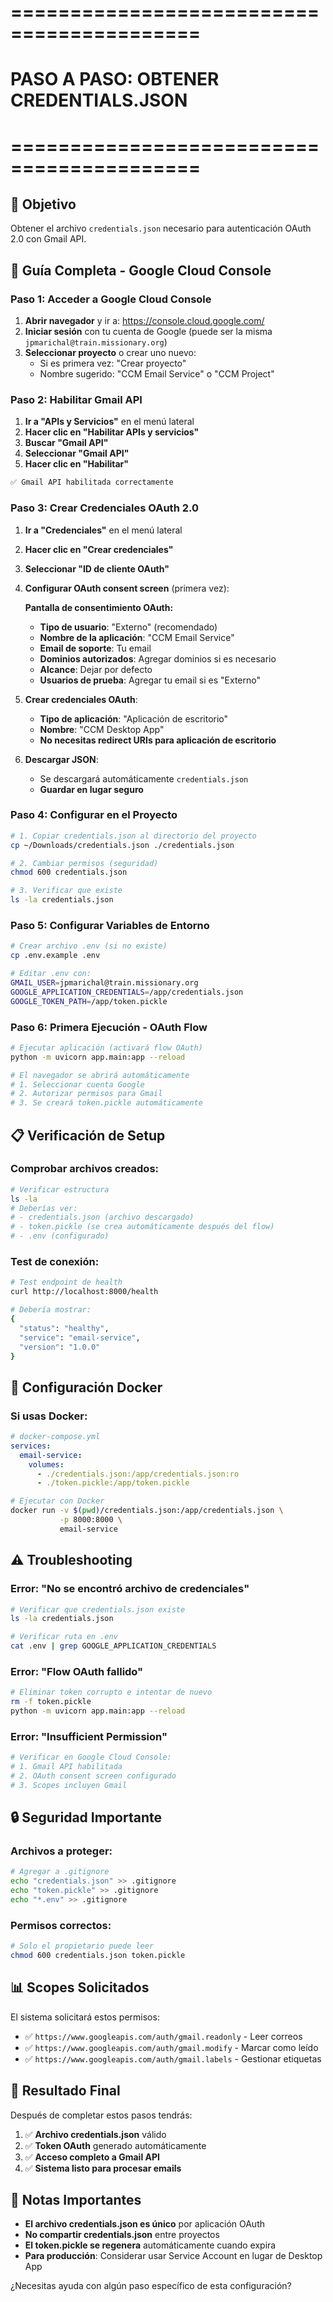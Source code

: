 # ==========================================
# PASO A PASO: OBTENER CREDENTIALS.JSON
# ==========================================

## 🎯 Objetivo
Obtener el archivo `credentials.json` necesario para autenticación OAuth 2.0 con Gmail API.

## 🚀 Guía Completa - Google Cloud Console

### **Paso 1: Acceder a Google Cloud Console**

1. **Abrir navegador** y ir a: https://console.cloud.google.com/
2. **Iniciar sesión** con tu cuenta de Google (puede ser la misma `jpmarichal@train.missionary.org`)
3. **Seleccionar proyecto** o crear uno nuevo:
   - Si es primera vez: "Crear proyecto"
   - Nombre sugerido: "CCM Email Service" o "CCM Project"

### **Paso 2: Habilitar Gmail API**

1. **Ir a "APIs y Servicios"** en el menú lateral
2. **Hacer clic en "Habilitar APIs y servicios"**
3. **Buscar "Gmail API"**
4. **Seleccionar "Gmail API"**
5. **Hacer clic en "Habilitar"**

```txt
✅ Gmail API habilitada correctamente
```

### **Paso 3: Crear Credenciales OAuth 2.0**

1. **Ir a "Credenciales"** en el menú lateral
2. **Hacer clic en "Crear credenciales"**
3. **Seleccionar "ID de cliente OAuth"**
4. **Configurar OAuth consent screen** (primera vez):

   **Pantalla de consentimiento OAuth:**
   - **Tipo de usuario**: "Externo" (recomendado)
   - **Nombre de la aplicación**: "CCM Email Service"
   - **Email de soporte**: Tu email
   - **Dominios autorizados**: Agregar dominios si es necesario
   - **Alcance**: Dejar por defecto
   - **Usuarios de prueba**: Agregar tu email si es "Externo"

5. **Crear credenciales OAuth**:
   - **Tipo de aplicación**: "Aplicación de escritorio"
   - **Nombre**: "CCM Desktop App"
   - **No necesitas redirect URIs para aplicación de escritorio**

6. **Descargar JSON**:
   - Se descargará automáticamente `credentials.json`
   - **Guardar en lugar seguro**

### **Paso 4: Configurar en el Proyecto**

```bash
# 1. Copiar credentials.json al directorio del proyecto
cp ~/Downloads/credentials.json ./credentials.json

# 2. Cambiar permisos (seguridad)
chmod 600 credentials.json

# 3. Verificar que existe
ls -la credentials.json
```

### **Paso 5: Configurar Variables de Entorno**

```bash
# Crear archivo .env (si no existe)
cp .env.example .env

# Editar .env con:
GMAIL_USER=jpmarichal@train.missionary.org
GOOGLE_APPLICATION_CREDENTIALS=/app/credentials.json
GOOGLE_TOKEN_PATH=/app/token.pickle
```

### **Paso 6: Primera Ejecución - OAuth Flow**

```bash
# Ejecutar aplicación (activará flow OAuth)
python -m uvicorn app.main:app --reload

# El navegador se abrirá automáticamente
# 1. Seleccionar cuenta Google
# 2. Autorizar permisos para Gmail
# 3. Se creará token.pickle automáticamente
```

## 📋 Verificación de Setup

### **Comprobar archivos creados:**

```bash
# Verificar estructura
ls -la
# Deberías ver:
# - credentials.json (archivo descargado)
# - token.pickle (se crea automáticamente después del flow)
# - .env (configurado)
```

### **Test de conexión:**

```bash
# Test endpoint de health
curl http://localhost:8000/health

# Debería mostrar:
{
  "status": "healthy",
  "service": "email-service",
  "version": "1.0.0"
}
```

## 🔧 Configuración Docker

### **Si usas Docker:**

```yaml
# docker-compose.yml
services:
  email-service:
    volumes:
      - ./credentials.json:/app/credentials.json:ro
      - ./token.pickle:/app/token.pickle
```

```bash
# Ejecutar con Docker
docker run -v $(pwd)/credentials.json:/app/credentials.json \
           -p 8000:8000 \
           email-service
```

## ⚠️ Troubleshooting

### **Error: "No se encontró archivo de credenciales"**
```bash
# Verificar que credentials.json existe
ls -la credentials.json

# Verificar ruta en .env
cat .env | grep GOOGLE_APPLICATION_CREDENTIALS
```

### **Error: "Flow OAuth fallido"**
```bash
# Eliminar token corrupto e intentar de nuevo
rm -f token.pickle
python -m uvicorn app.main:app --reload
```

### **Error: "Insufficient Permission"**
```bash
# Verificar en Google Cloud Console:
# 1. Gmail API habilitada
# 2. OAuth consent screen configurado
# 3. Scopes incluyen Gmail
```

## 🔒 Seguridad Importante

### **Archivos a proteger:**
```bash
# Agregar a .gitignore
echo "credentials.json" >> .gitignore
echo "token.pickle" >> .gitignore
echo "*.env" >> .gitignore
```

### **Permisos correctos:**
```bash
# Solo el propietario puede leer
chmod 600 credentials.json token.pickle
```

## 📊 Scopes Solicitados

El sistema solicitará estos permisos:
- ✅ `https://www.googleapis.com/auth/gmail.readonly` - Leer correos
- ✅ `https://www.googleapis.com/auth/gmail.modify` - Marcar como leído
- ✅ `https://www.googleapis.com/auth/gmail.labels` - Gestionar etiquetas

## 🎯 Resultado Final

Después de completar estos pasos tendrás:

1. ✅ **Archivo credentials.json** válido
2. ✅ **Token OAuth** generado automáticamente
3. ✅ **Acceso completo a Gmail API**
4. ✅ **Sistema listo para procesar emails**

## 🚨 Notas Importantes

- **El archivo credentials.json es único** por aplicación OAuth
- **No compartir credentials.json** entre proyectos
- **El token.pickle se regenera** automáticamente cuando expira
- **Para producción**: Considerar usar Service Account en lugar de Desktop App

¿Necesitas ayuda con algún paso específico de esta configuración?
